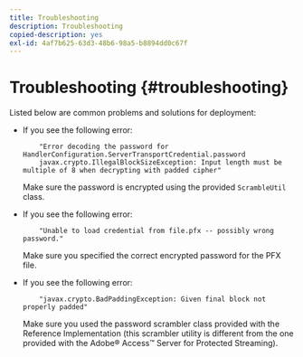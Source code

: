 ```yaml
---
title: Troubleshooting
description: Troubleshooting
copied-description: yes
exl-id: 4af7b625-63d3-48b6-98a5-b8894dd0c67f
---
```

# Troubleshooting {#troubleshooting}

Listed below are common problems and solutions for deployment:

* If you see the following error:

  ```
      "Error decoding the password for HandlerConfiguration.ServerTransportCredential.password  
      javax.crypto.IllegalBlockSizeException: Input length must be multiple of 8 when decrypting with padded cipher"
  ```

  Make sure the password is encrypted using the provided `ScrambleUtil` class. 

* If you see the following error:

  ```
      "Unable to load credential from file.pfx -- possibly wrong password."
  ```

  Make sure you specified the correct encrypted password for the PFX file. 

* If you see the following error:

  ```
      "javax.crypto.BadPaddingException: Given final block not properly padded"
  ```

  Make sure you used the password scrambler class provided with the Reference Implementation (this scrambler utility is different from the one provided with the Adobe® Access™ Server for Protected Streaming).
